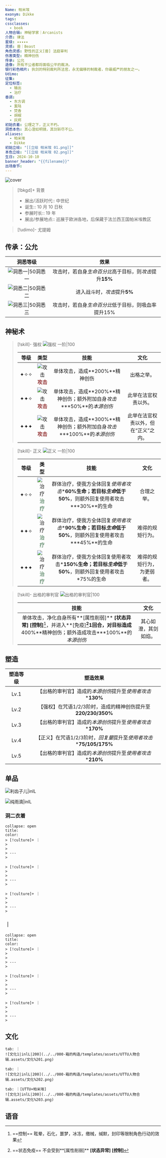 ```yaml
---
Name: 帕米埃
exonym: Dikke
tags: 
cssclasses:
  - book
人物合辑: 神秘学家｜Arcanists
介质: 律法
星级: ✦✦✦✦✦
灵感: 兽｜Beast
角色灵感: 野性的正义[兽] 法庭审判
伤害类型: 精神创伤
传承: 公允
造像: 所有不公者都将面临公平的裁决。
银行彩色相片: 执剑的特别裁判所法官，永无偏移的制裁者，你最威严的朋友之一。
Udimo: 
征集: 
定位标签:
  - 输出
  - 治疗
香调:
  - 东方调
  - 薰陆
  - 焚香
  - 胡椒
  - 灰烬
初始衣着: 公理之下，正义不朽。
洞悉本色: 其心澄如明镜，其剑斩尽不公。
aliases:
  - 帕米埃
  - Dikke
初始立绘: "[[立绘 帕米埃 01.png]]"
本色立绘: "[[立绘 帕米埃 02.png]]"
生日: 2024-10-10
banner_header: "{{filename}}"
出场章节:
---
```

![cover](assets/帕米埃｜Dikke.assets/立绘%20帕米埃%2002.png)

> [!bkgd]+ 背景
> - 展出/活跃时代:: 中世纪
> - 诞生:: 10 月 10 日秋
> - 参展时长:: 19 年
> - 展出/参展地点:: 巡展于欧洲各地，后保藏于法兰西王国帕米埃教区

> [!udimo]- 尤提姆
> 
> 

## 传承：公允

|                           洞悉等级                           |                          效果                           |
| :----------------------------------------------------------: | :-----------------------------------------------------: |
| ![洞悉一\|50](../../000-箱的构造/templates/assets/UTTU人物合辑.assets/图标%20洞悉Ⅰ.png)洞悉一 | 攻击时，若自身*生命百分比*高于目标，则*攻击*提升**15%** |
| ![洞悉二\|50](../../000-箱的构造/templates/assets/UTTU人物合辑.assets/图标%20洞悉Ⅱ.png)洞悉二 |              进入战斗时，*攻击*提升**5%**               |
| ![洞悉三\|50](../../000-箱的构造/templates/assets/UTTU人物合辑.assets/图标%20洞悉Ⅲ.png)洞悉三 |   攻击时，若自身*生命百分比*低于目标，则吸血率提升15%   |

## 神秘术

> [!skill]- 强权
> ![强权 一阶|100](assets/帕米埃｜Dikke.assets/神秘术%20强权1.png)
> 
> | 等级 |                             类型                             |                             技能                             |                 文化                 |
> | :--: | :----------------------------------------------------------: | :----------------------------------------------------------: | :----------------------------------: |
> | ✦✧✧  | ![攻击](../../000-箱的构造/templates/assets/UTTU人物合辑.assets/Attack.png)<b><font color="#933334">攻击</font></b> |                单体攻击，造成**200%**精神创伤                |              出格之举。              |
> | ✦✦✧  | ![攻击](../../000-箱的构造/templates/assets/UTTU人物合辑.assets/Attack.png)<b><font color="#933334">攻击</font></b> | 单体攻击，造成**200%**精神创伤；额外附加自身*攻击*\***50%**的*本源创伤* |         此举在法官权责以外。         |
> | ✦✦✦  | ![攻击](../../000-箱的构造/templates/assets/UTTU人物合辑.assets/Attack.png)<b><font color="#933334">攻击</font></b> | 单体攻击，造成**300%**精神创伤；额外附加自身*攻击*\***100%**的*本源创伤* | 此举在法官权责以外，但在“正义”之内。 |
> 

> [!skill]- 正义
> ![正义 一阶|100](assets/帕米埃｜Dikke.assets/神秘术%20正义1.png)
> 
> | 等级 |                             类型                             |                             技能                             |            文化            |
> | :--: | :----------------------------------------------------------: | :----------------------------------------------------------: | :------------------------: |
> | ✦✧✧  | ![治疗](../../000-箱的构造/templates/assets/UTTU人物合辑.assets/Health.png)<b><font color="#6F967A">治疗</font></b> | 群体治疗，使我方全体回复*使用者攻击*\***60%**生命；若目标*生命*低于**50%**，则额外回复使用者攻击\***30%**的生命 |         合理之举。         |
> | ✦✦✧  | ![治疗](../../000-箱的构造/templates/assets/UTTU人物合辑.assets/Health.png)<b><font color="#6F967A">治疗</font></b> | 群体治疗，使我方全体回复*使用者攻击*\***90%**生命；若目标*生命*低于**50%**，则额外回复使用者攻击\***45%**的生命 |      难得的规矩行为。      |
> | ✦✦✦  | ![治疗](../../000-箱的构造/templates/assets/UTTU人物合辑.assets/Health.png)<b><font color="#6F967A">治疗</font></b> | 群体治疗，使我方全体回复使用者攻击\***150%**生命；若目标*生命*低于**50%**，则额外回复使用者攻击\*75%的生命 | 难得的规矩行为，为更弱者。 |
> 

> [!skill]- 出格的审判官
> ![出格的审判官|100](assets/帕米埃｜Dikke.assets/至终的仪式%20出格的审判官.png)
> 
> |                             技能                             |         文化         |
> | :----------------------------------------------------------: | :------------------: |
> | 单体攻击，净化自身所有**[属性削弱]** **[状态异常]** **[控制]**[^1]，并进入**[免疫]**[^2]1回合，对目标造成**400%**精神创伤；额外造成攻击\***100%**的*本源创伤* | 其心如澄，其剑如焰。 |
> 



## 塑造

| 塑造等级 |                           塑造效果                           |
| :------: | :----------------------------------------------------------: |
|   Lv.1   | 【出格的审判官】造成的*本源创伤*提升至*使用者攻击*\***130%** |
|   Lv.2   | 【强权】在咒语1/2/3阶时，造成的精神创伤提升至**220/230/350%** |
|   Lv.3   | 【出格的审判官】造成的*本源创伤*提升至*使用者攻击*\***170%** |
|   Lv.4   | 【正义】在咒语1/2/3阶时，*回复量*提升至*使用者攻击*\***75/105/175%** |
|   Lv.5   | 【出格的审判官】造成的*本源创伤*提升至*使用者攻击*\***210%** |


## 单品

![利齿子儿|inlL](../../000-箱的构造/templates/assets/UTTU人物合辑.assets/货币%20利齿子儿.png)

![纯雨滴|inlL](../../000-箱的构造/templates/assets/UTTU人物合辑.assets/货币%20纯雨滴.png)

### 洞二衣着

````ad-flex
collapse: open
title: 
color: 
> [!culture]+ ｜
> 
> 
> ---
> 

> [!culture]+ ｜
> 
> 
> ---
> 

> [!culture]+ ｜
> 
> 
> ---
> 
````

### ｜

````ad-flex
collapse: open
title: 
color: 
> [!culture]+ ｜
> 
> 
> ---
> 

> [!culture]+ ｜
> 
> 
> ---
> 

> [!culture]+ ｜
> 
> 
> ---
> 
````

## 文化

````tab
tab: ｜
![文化1|inlL|200](../../000-箱的构造/templates/assets/UTTU人物合辑.assets/文化%201.png)

tab: ｜
![文化2|inlL|200](../../000-箱的构造/templates/assets/UTTU人物合辑.assets/文化%202.png)

tab: ｜[UTTU×帕米埃]
![文化3|inlL|200](../../000-箱的构造/templates/assets/UTTU人物合辑.assets/文化%203.png)

````

## 语音

[^1]: ==控制== 眩晕，石化，噩梦，冰冻，缴械，缄默，封印等限制角色行动的效果
[^2]: ==状态免疫== 不会受到**[属性削弱]** **[状态异常]** **[控制]**